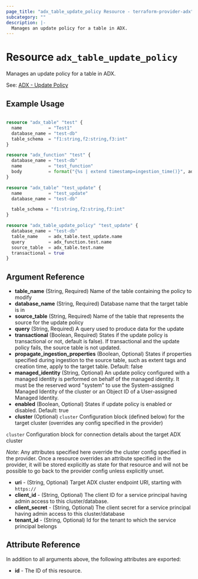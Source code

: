 ```yaml
---
page_title: "adx_table_update_policy Resource - terraform-provider-adx"
subcategory: ""
description: |-
  Manages an update policy for a table in ADX.
---
```


# Resource `adx_table_update_policy`

Manages an update policy for a table in ADX.

See: [ADX - Update Policy](https://docs.microsoft.com/en-us/azure/data-explorer/kusto/management/updatepolicy)


## Example Usage

```terraform

resource "adx_table" "test" {
  name          = "Test1"
  database_name = "test-db"
  table_schema  = "f1:string,f2:string,f3:int"
}

resource "adx_function" "test" {
  database_name = "test-db"
  name          = "test_function"
  body          = format("{%s | extend timestamp=ingestion_time()}", adx_table.test.name)
}

resource "adx_table" "test_update" {
  name          = "test_update"
  database_name = "test-db"

  table_schema = "f1:string,f2:string,f3:int"
}

resource "adx_table_update_policy" "test_update" {
  database_name = "test-db"
  table_name    = adx_table.test_update.name
  query         = adx_function.test.name
  source_table  = adx_table.test.name
  transactional = true
}

```

## Argument Reference

- **table_name** (String, Required) Name of the table containing the policy to modify
- **database_name** (String, Required) Database name that the target table is in
- **source_table** (String, Required) Name of the table that represents the source for the update policy
- **query** (String, Required) A query used to produce data for the update
- **transactional** (Boolean, Required) States if the update policy is transactional or not, default is false). If transactional and the update policy fails, the source table is not updated.
- **propagate_ingestion_properties** (Boolean, Optional) States if properties specified during ingestion to the source table, such as extent tags and creation time, apply to the target table. Default: false
- **managed_identity** (String, Optional) An update policy configured with a managed identity is performed on behalf of the managed identity. It must be the reserved word "system" to use the System-assigned Managed Identity of the cluster or an Object ID of a User-assigned Managed Identity.
- **enabled** (Boolean, Optional) States if update policy is enabled or disabled. Default: true
- **cluster** (Optional) `cluster` Configuration block (defined below) for the target cluster (overrides any config specified in the provider)

`cluster` Configuration block for connection details about the target ADX cluster 

*Note*: Any attributes specified here override the cluster config specified in the provider. Once a resource overrides an attribute specified in the provider, it will be stored explicitly as state for that resource and will not be possible to go back to the provider config unless explicitly unset.

- **uri** - (String, Optional) Target ADX cluster endpoint URI, starting with `https://`
- **client_id** - (String, Optional) The client ID for a service principal having admin access to this cluster/database.
- **client_secret** - (String, Optional) The client secret for a service principal having admin access to this cluster/database
- **tenant_id** - (String, Optional) Id for the tenant to which the service principal belongs

## Attribute Reference

In addition to all arguments above, the following attributes are exported:

- **id** - The ID of this resource.
